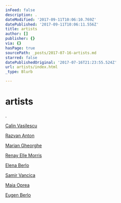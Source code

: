 ```yaml
---
inFeed: false
description: .
dateModified: '2017-09-11T10:06:10.769Z'
datePublished: '2017-09-11T10:06:11.556Z'
title: artists
author: []
publisher: {}
via: {}
hasPage: true
sourcePath: _posts/2017-07-16-artists.md
starred: false
datePublishedOriginal: '2017-07-16T21:23:55.524Z'
url: artists/index.html
_type: Blurb

---
```

# artists

.

[Calin Vasilescu][0]

[Razvan Anton][1]

[Marian Gheorghe][2]

[Renay Elle Morris][3]

[Elena Berlo][4]

[Samir Vancica][5]

[Maia Oprea][6]

[Eugen Berlo][7]

[0]: https://uap.ro/e-vaporatus-orizont/
[1]: https://www.artsy.net/artist/razvan-anton
[2]: http://mariangheorghe.com/
[3]: http://www.renayellemorris.com/
[4]: http://www.elenaberlo.com/
[5]: http://samirmihail.weebly.com/
[6]: http://www.maiaoprea.ro/en/
[7]: http://berlo.net/genu-berlo/